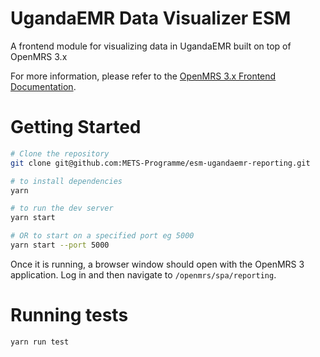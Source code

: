 

# UgandaEMR Data Visualizer ESM

A frontend module for visualizing data in UgandaEMR built on top of OpenMRS 3.x

For more information, please refer to the 
[OpenMRS 3.x Frontend Documentation](https://openmrs.github.io/openmrs-esm-core/#/).

# Getting Started

```sh
# Clone the repository
git clone git@github.com:METS-Programme/esm-ugandaemr-reporting.git

# to install dependencies
yarn

# to run the dev server
yarn start

# OR to start on a specified port eg 5000
yarn start --port 5000
```

Once it is running, a browser window
should open with the OpenMRS 3 application. Log in and then navigate to
`/openmrs/spa/reporting`.

# Running tests
```
yarn run test
```
